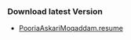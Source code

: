 ### Download latest Version
  -   [PooriaAskariMoqaddam.resume](https://github.com/pooriaaskarim/Resume/releases/latest/download/PooriaAskariMoqaddam.resume.pdf)
